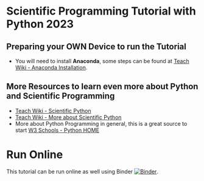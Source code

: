 # Scientific Programming Tutorial with Python 2023

## Preparing your OWN Device to run the Tutorial
- You will need to install **Anaconda**, some steps can be found at [Teach Wiki - Anaconda Installation](https://teawiki.net/doku.php?id=sciprog:topics:installation:start).

## More Resources to learn even more about Python and Scientific Programming
- [Teach Wiki - Scientific Python](https://teawiki.net/doku.php?id=supp:python:scientific_python)
- [Teach Wiki - More about Scientific Python](https://teawiki.net/doku.php?id=supp:python:more_about_scientific_python)
- More about Python Programming in general, this is a great source to start [W3 Schools - Python HOME](https://www.w3schools.com/python/default.asp)

# Run Online
This tutorial can be run online as well using Binder [![Binder](https://mybinder.org/badge_logo.svg)](https://mybinder.org/v2/gh/seifeldingamal/Scientific-Programming-Tutorial-2023/HEAD?labpath=.%2FSciProg%20Tutorial.ipynb).
